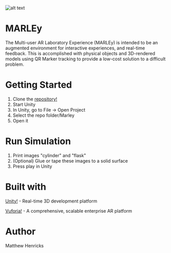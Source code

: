 ![alt text](https://github.com/pyroraptor70/MARLEy/blob/master/logo2.png?raw=true)
# MARLEy

The Multi-user AR Laboratory Experience (MARLEy) is intended to be an augmented environment for interactive experiences, and real-time feedback. This is accomplished with physical objects and 3D-rendered models using QR Marker tracking to provide a low-cost solution to a difficult problem.

# Getting Started
1. Clone the [repository!](https://github.com/pyroraptor70/MARLEy.git)
2. Start Unity
3. In Unity, go to File -> Open Project
4. Select the repo folder/Marley
5. Open it

# Run Simulation
1. Print images "cylinder" and "flask"
2. (Optional) Glue or tape these images to a solid surface
3. Press play in Unity

# Built with
[Unity!](https://unity.com/) - Real-time 3D development platform

[Vuforia!](https://www.ptc.com/en/products/augmented-reality/vuforia) - A comprehensive, scalable enterprise AR platform

# Author
Matthew Henricks
